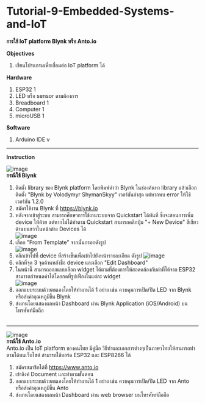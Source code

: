 # Tutorial-9-Embedded-Systems-and-IoT
**การใช้ IoT platform Blynk หรือ Anto.io**


**Objectives**
1. เขียนโปรแกรมเพื่อเชื่อมต่อ IoT platform ได้

**Hardware**
1.	ESP32                 1	        
2.	LED หรือ sensor ตามต้องการ
3.	Breadboard            1
4.	Computer	            1
5.	microUSB	            1

**Software**
1. Arduino IDE v
--------------------
**Instruction**

![image](https://github.com/keeratiburt/Tutorial-9-Embedded-Systems-and-IoT-IoT-Platforms/assets/125423996/f190185a-e0c9-4e73-a6c3-8dc745bbd14a) <br>
**กรณีใช้ Blynk**
1. ติดตั้ง library ของ Blynk platform โดยพิมพ์คำว่า Blynk ในช่องค้นหา library แล้วเลือกติดตั้ง "Blynk by Volodymyr ShymanSkyy" เวอร์ชันล่าสุด แต่หากพบ error ให้ใช้เวอร์ชัน 1.2.0
2. สมัครใช้งาน Blynk ที่ https://blynk.io
3. หลังจากเข้าสู่ระบบ สามารถศึกษาการใช้งานระบบจาก Quickstart ได้ทันที ซึ่งจะสอนการเพิ่ม device ให้ด้วย แต่หากไม่ได้ทำตาม Quickstart สามารถคลิกปุ่ม "+ New Device" สีเขียวด้านบนขวาในหน้าต่าง Devices ได้ <br> ![image](https://github.com/keeratiburt/Tutorial-10-Embedded-Systems-and-IoT/assets/125423996/b2f6f36c-a4ce-4375-a21f-2227ada4fe82)
4. เลือก "From Template" จากนั้นกรอกดังรูป <br> ![image](https://github.com/keeratiburt/Tutorial-10-Embedded-Systems-and-IoT/assets/125423996/947af05f-9730-4592-aaf6-afa54cb0cc8e)
5. คลิกเข้าไปที่ device ที่สร้างขึ้นเพื่อเข้าไปยังหน้ารายละเอียด ดังรูป ![image](https://github.com/keeratiburt/Tutorial-10-Embedded-Systems-and-IoT/assets/125423996/84fbfad8-d916-49a9-bae5-ac5c2322a60e)
6. คลิกที่จุด 3 จุดด้านหลังชื่อ device และเลือก "Edit Dashboard"
7. ในหน้านี้ สามารถออกแบบเลือก widget ได้ตามที่ต้องการให้สอดคล้องกับค่าที่ได้จาก ESP32 สามารถกำหนดค่าได้โดยกดที่รูปเฟืองในแต่ละ widget <br> ![image](https://github.com/keeratiburt/Tutorial-10-Embedded-Systems-and-IoT/assets/125423996/72ea8aec-f022-47e2-8669-34ab2d30bd77)
8. ออกแบบระบบด้วยตนเองโดยให้ทำงานได้ 1 อย่าง เช่น ควบคุมการเปิด/ปิด LED จาก Blynk หรือส่งค่าอุณหภูมิขึ้น Blynk
9. ส่งงานโดยแสดงผลหน้า Dashboard ผ่าน Blynk Application (iOS/Android) บนโทรศัพท์มือถือ <br> <br>
---
![image](https://github.com/keeratiburt/Tutorial-9-Embedded-Systems-and-IoT-IoT-Platforms/assets/125423996/3b876175-0d5a-4035-a8cb-1ebf8146c1cb) <br>
**กรณีใช้ Anto.io** <br>
Anto.io เป็น IoT platform ของคนไทย มีคู่มือ วิธีทำและเอกสารต่างๆเป็นภาษาไทยให้สามารถทำตามได้บนเว็บไซต์ สามารถใช้บอร์ด ESP32 และ ESP8266 ได้
1. สมัครสมาชิกได้ที่ https://www.anto.io
2. เข้าลิงค์ Document และทำตามขั้นตอน
3. ออกแบบระบบด้วยตนเองโดยให้ทำงานได้ 1 อย่าง เช่น ควบคุมการเปิด/ปิด LED จาก Anto หรือส่งค่าอุณหภูมิขึ้น Anto
4. ส่งงานโดยแสดงผลหน้า Dashboard ผ่าน web browser บนโทรศัพท์มือถือ
